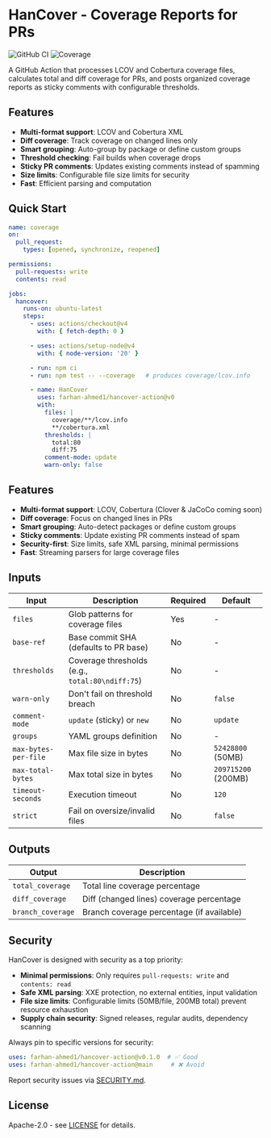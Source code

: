 # HanCover - Coverage Reports for PRs

![GitHub CI](https://github.com/farhan-ahmed1/hancover-action/actions/workflows/ci.yml/badge.svg)
![Coverage](https://img.shields.io/badge/coverage-59%25-red)

A GitHub Action that processes LCOV and Cobertura coverage files, calculates total and diff coverage for PRs, and posts organized coverage reports as sticky comments with configurable thresholds.

## Features

- **Multi-format support**: LCOV and Cobertura XML
- **Diff coverage**: Track coverage on changed lines only
- **Smart grouping**: Auto-group by package or define custom groups
- **Threshold checking**: Fail builds when coverage drops
- **Sticky PR comments**: Updates existing comments instead of spamming
- **Size limits**: Configurable file size limits for security
- **Fast**: Efficient parsing and computation

## Quick Start

```yaml
name: coverage
on:
  pull_request:
    types: [opened, synchronize, reopened]

permissions:
  pull-requests: write
  contents: read

jobs:
  hancover:
    runs-on: ubuntu-latest
    steps:
      - uses: actions/checkout@v4
        with: { fetch-depth: 0 }

      - uses: actions/setup-node@v4
        with: { node-version: '20' }

      - run: npm ci
      - run: npm test -- --coverage   # produces coverage/lcov.info

      - name: HanCover
        uses: farhan-ahmed1/hancover-action@v0
        with:
          files: |
            coverage/**/lcov.info
            **/cobertura.xml
          thresholds: |
            total:80
            diff:75
          comment-mode: update
          warn-only: false
```

## Features

- **Multi-format support**: LCOV, Cobertura (Clover & JaCoCo coming soon)
- **Diff coverage**: Focus on changed lines in PRs
- **Smart grouping**: Auto-detect packages or define custom groups
- **Sticky comments**: Update existing PR comments instead of spam
- **Security-first**: Size limits, safe XML parsing, minimal permissions
- **Fast**: Streaming parsers for large coverage files

## Inputs

| Input | Description | Required | Default |
|-------|-------------|----------|---------|
| `files` | Glob patterns for coverage files | Yes | - |
| `base-ref` | Base commit SHA (defaults to PR base) | No | - |
| `thresholds` | Coverage thresholds (e.g., `total:80\ndiff:75`) | No | - |
| `warn-only` | Don't fail on threshold breach | No | `false` |
| `comment-mode` | `update` (sticky) or `new` | No | `update` |
| `groups` | YAML groups definition | No | - |
| `max-bytes-per-file` | Max file size in bytes | No | `52428800` (50MB) |
| `max-total-bytes` | Max total size in bytes | No | `209715200` (200MB) |
| `timeout-seconds` | Execution timeout | No | `120` |
| `strict` | Fail on oversize/invalid files | No | `false` |

## Outputs

| Output | Description |
|--------|-------------|
| `total_coverage` | Total line coverage percentage |
| `diff_coverage` | Diff (changed lines) coverage percentage |
| `branch_coverage` | Branch coverage percentage (if available) |

## Security

HanCover is designed with security as a top priority:

- **Minimal permissions**: Only requires `pull-requests: write` and `contents: read`
- **Safe XML parsing**: XXE protection, no external entities, input validation
- **File size limits**: Configurable limits (50MB/file, 200MB total) prevent resource exhaustion
- **Supply chain security**: Signed releases, regular audits, dependency scanning

Always pin to specific versions for security:
```yaml
uses: farhan-ahmed1/hancover-action@v0.1.0  # ✅ Good
uses: farhan-ahmed1/hancover-action@main     # ❌ Avoid
```

Report security issues via [SECURITY.md](SECURITY.md).

## License

Apache-2.0 - see [LICENSE](LICENSE) for details.
